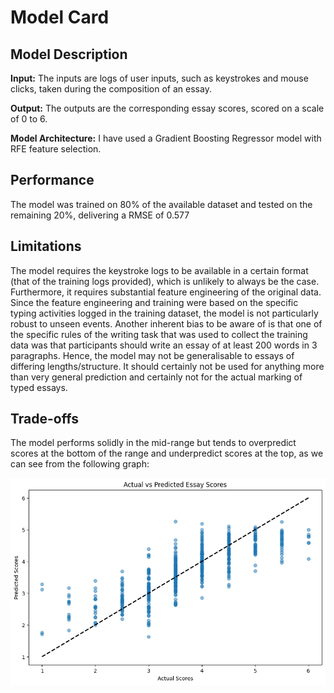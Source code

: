 # Model Card

## Model Description

**Input:** 
The inputs are logs of user inputs, such as keystrokes and mouse clicks, taken during the composition of an essay.

**Output:**
The outputs are the corresponding essay scores, scored on a scale of 0 to 6.

**Model Architecture:** 
I have used a Gradient Boosting Regressor model with RFE feature selection.

## Performance

The model was trained on 80% of the available dataset and tested on the remaining 20%, delivering a RMSE of 0.577

## Limitations

The model requires the keystroke logs to be available in a certain format (that of the training logs provided), which is unlikely to always be the case. Furthermore, it requires substantial feature engineering of the original data. Since the feature engineering and training were based on the specific typing activities logged in the training dataset, the model is not particularly robust to unseen events. Another inherent bias to be aware of is that one of the specific rules of the writing task that was used to collect the training data was that participants should write an essay of at least 200 words in 3 paragraphs. Hence, the model may not be generalisable to essays of differing lengths/structure. It should certainly not be used for anything more than very general prediction and certainly not for the actual marking of typed essays.

## Trade-offs

The model performs solidly in the mid-range but tends to overpredict scores at the bottom of the range and underpredict scores at the top, as we can see from the following graph:

![Graph](Writing_quality_predictor.png)
